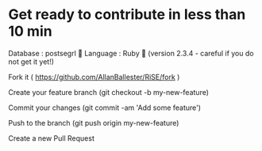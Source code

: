 # Get ready to contribute in less than 10 min

Database : postsegrl 🐘
Language : Ruby 💎 (version 2.3.4 - careful if you do not get it yet!)


Fork it ( https://github.com/AllanBallester/RiSE/fork )

Create your feature branch (git checkout -b my-new-feature)

Commit your changes (git commit -am 'Add some feature')

Push to the branch (git push origin my-new-feature)

Create a new Pull Request
